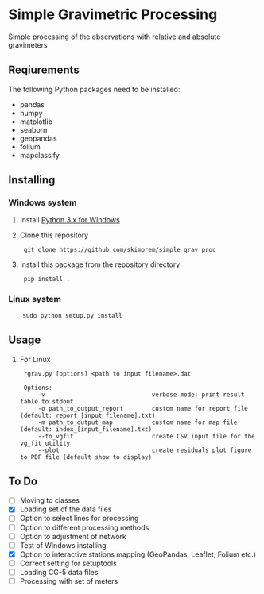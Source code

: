 # Simple Gravimetric Processing

Simple processing of the observations with relative and absolute gravimeters

## Reqiurements

The following Python packages need to be installed:

- pandas
- numpy
- matplotlib
- seaborn
- geopandas
- folium
- mapclassify

## Installing

### Windows system

1. Install [Python 3.x for Windows](https://www.python.org/downloads/windows/)
<!-- 2. Install requirements packages

        pip install pandas numpy matplotlib seaborn -->

2. Clone this repository

        git clone https://github.com/skimprem/simple_grav_proc

3. Install this package from the repository directory

        pip install .

### Linux system

        sudo python setup.py install

## Usage

1. For Linux

        rgrav.py [options] <path to input filename>.dat

        Options:
            -v                              verbose mode: print result table to stdout
            -o path_to_output_report        custom name for report file (default: report_[input_filename].txt)
            -m path_to_output_map           custom name for map file (default: index_[input_filename].txt)
            --to_vgfit                      create CSV input file for the vg_fit utility
            --plot                          create residuals plot figure to PDF file (default show to display)

## To Do

- [ ] Moving to classes
- [x] Loading set of the data files
- [ ] Option to select lines for processing
- [ ] Option to different processing methods
- [ ] Option to adjustment of network
- [ ] Test of Windows installing
- [x] Option to interactive stations mapping (GeoPandas, Leaflet, Folium etc.)
- [ ] Correct setting for setuptools
- [ ] Loading CG-5 data files
- [ ] Processing with set of meters
